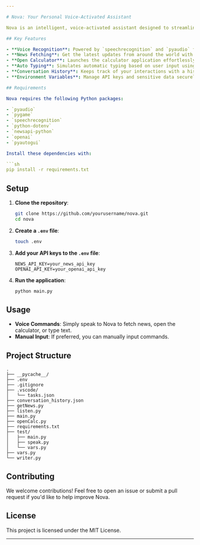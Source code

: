```yaml
---

# Nova: Your Personal Voice-Activated Assistant

Nova is an intelligent, voice-activated assistant designed to streamline your daily tasks. With capabilities like fetching the latest news, opening the calculator, and simulating typing, Nova offers a seamless, interactive experience by leveraging a range of APIs and libraries.

## Key Features

- **Voice Recognition**: Powered by `speechrecognition` and `pyaudio` for smooth command listening.
- **News Fetching**: Get the latest updates from around the world with the `newsapi-python` library.
- **Open Calculator**: Launches the calculator application effortlessly.
- **Auto Typing**: Simulates automatic typing based on user input using `pyautogui`.
- **Conversation History**: Keeps track of your interactions with a history log saved in a JSON file.
- **Environment Variables**: Manage API keys and sensitive data securely with `python-dotenv`.

## Requirements

Nova requires the following Python packages:

- `pyaudio`
- `pygame`
- `speechrecognition`
- `python-dotenv`
- `newsapi-python`
- `openai`
- `pyautogui`

Install these dependencies with:

```sh
pip install -r requirements.txt
```

## Setup

1. **Clone the repository**:

   ```sh
   git clone https://github.com/yourusername/nova.git
   cd nova
   ```

2. **Create a `.env` file**:

   ```sh
   touch .env
   ```

3. **Add your API keys to the `.env` file**:

   ```env
   NEWS_API_KEY=your_news_api_key
   OPENAI_API_KEY=your_openai_api_key
   ```

4. **Run the application**:

   ```sh
   python main.py
   ```

## Usage

- **Voice Commands**: Simply speak to Nova to fetch news, open the calculator, or type text.
- **Manual Input**: If preferred, you can manually input commands.

## Project Structure

```
.
├── __pycache__/
├── .env
├── .gitignore
├── .vscode/
│   └── tasks.json
├── conversation_history.json
├── getNews.py
├── listen.py
├── main.py
├── openCalc.py
├── requirements.txt
├── test/
│   ├── main.py
│   ├── speak.py
│   └── vars.py
├── vars.py
└── writer.py
```

## Contributing

We welcome contributions! Feel free to open an issue or submit a pull request if you'd like to help improve Nova.

## License

This project is licensed under the MIT License.

---
```

